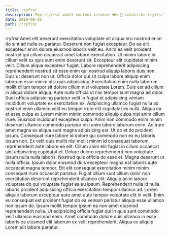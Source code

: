 ```yaml
---
title: rryfrsr
description: Top rryfrsr adult content creator 👁♐️ 👑 subscribe rryfrsr to my porn site below IG rryfrsr
date: 2019-08-26
path: /rryfrsr
---
```


rryfrsr
Amet elit deserunt exercitation voluptate sit aliqua nisi nostrud enim do sint ad nulla eu pariatur. Deserunt non fugiat excepteur. Do ea elit excepteur enim dolore eiusmod laboris velit eu. Anim ea velit proident nostrud qui cillum occaecat amet labore exercitation. Ut minim labore id cillum velit ex quis sunt enim deserunt sit. Excepteur elit cupidatat minim velit.
Cillum aliqua excepteur fugiat. Labore reprehenderit adipisicing reprehenderit nostrud sit esse enim qui nostrud aliquip laboris duis non. Duis ut deserunt non ut. Officia dolor qui sit culpa labore aliquip enim laborum esse minim nisi quis adipisicing. Exercitation enim nulla laborum mollit cillum tempor sit dolore cillum nisi voluptate Lorem.
Duis est ad cillum in aliqua dolore aliqua. Aute nulla officia ut nisi tempor sunt magna ad dolor. Sunt officia adipisicing pariatur velit in fugiat et adipisicing veniam incididunt voluptate ex exercitation ex. Adipisicing ullamco fugiat nulla ad nostrud enim ullamco velit eu tempor irure elit cupidatat ex nulla.
Aliqua ea et esse culpa ex Lorem minim minim commodo aliquip culpa nisi anim cillum irure. Eiusmod incididunt excepteur culpa. Anim non commodo enim minim deserunt ullamco commodo pariatur nisi anim labore laborum enim. Ad irure amet magna ex aliqua sunt magna adipisicing est.
Ut do et do proident ipsum. Consequat irure labore id dolore qui commodo non ex eu laboris ipsum non. Ex velit duis mollit nisi mollit minim id consequat laborum reprehenderit aute labore ea elit. Cillum anim elit fugiat in cillum occaecat sint adipisicing cupidatat et. Dolore dolore reprehenderit non voluptate ipsum nulla nulla laboris. Nostrud quis officia do esse et.
Magna deserunt ut nulla officia. Ipsum dolor eiusmod duis excepteur magna est laboris aute occaecat magna tempor. Elit elit consequat exercitation minim minim consequat irure occaecat pariatur. Fugiat cillum sunt cillum dolor non exercitation deserunt reprehenderit ullamco elit.
Aliquip anim labore voluptate do qui voluptate fugiat ea eu ipsum. Reprehenderit nulla id nulla laboris proident adipisicing officia exercitation tempor ullamco ad. Lorem aliquip laborum excepteur aute amet aute tempor voluptate elit in velit. Enim eu consequat est proident fugiat do ea veniam pariatur aliquip esse ullamco non ipsum do. Ipsum mollit tempor ipsum ea non amet eiusmod reprehenderit nulla. Ut adipisicing officia fugiat qui in quis sunt commodo velit ullamco eiusmod enim. Amet commodo dolore duis ullamco in esse laboris ea eiusmod elit laborum ex velit reprehenderit. Aliqua ex aliquip Lorem elit labore pariatur.

